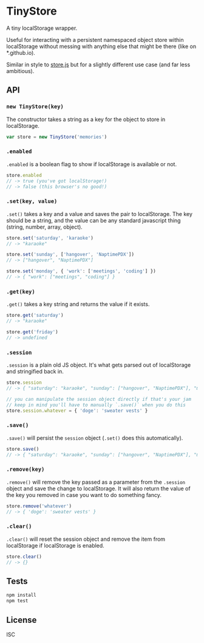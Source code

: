# TinyStore

A tiny localStorage wrapper.

Useful for interacting with a persistent namespaced object store within localStorage without messing with anything else that might be there (like on *.github.io).

Similar in style to [store.js](https://github.com/marcuswestin/store.js/) but for a slightly different use case (and far less ambitious).

## API

### `new TinyStore(key)`

The constructor takes a string as a key for the object to store in localStorage.

```js
var store = new TinyStore('memories')
```

### `.enabled`

`.enabled` is a boolean flag to show if localStorage is available or not.

```js
store.enabled
// -> true (you've got localStorage!)
// -> false (this browser's no good!)
```

### `.set(key, value)`

`.set()` takes a key and a value and saves the pair to localStorage. The key should be a string, and the value can be any standard javascript thing (string, number, array, object).

```js
store.set('saturday', 'karaoke')
// -> "karaoke"

store.set('sunday', ['hangover', 'NaptimePDX'])
// -> ["hangover", "NaptimePDX"]

store.set('monday', { 'work': ['meetings', 'coding'] })
// -> { "work": ["meetings", "coding"] }
```

### `.get(key)`

`.get()` takes a key string and returns the value if it exists.

```js
store.get('saturday')
// -> "karaoke"

store.get('friday')
// -> undefined
```

### `.session`

`.session` is a plain old JS object. It's what gets parsed out of localStorage and stringified back in.

```js
store.session
// -> { "saturday": "karaoke", "sunday": ["hangover", "NaptimePDX"], "monday": { "work": ["meetings", "coding"] } }

// you can manipulate the session object directly if that's your jam
// keep in mind you'll have to manually `.save()` when you do this
store.session.whatever = { 'doge': 'sweater vests' }
```

### `.save()`

`.save()` will persist the `session` object (`.set()` does this automatically).

```js
store.save()
// -> { "saturday": "karaoke", "sunday": ["hangover", "NaptimePDX"], "monday": { "work": ["meetings", "coding"] }, "whatever": { "doge": "sweater vests" } }
```

### `.remove(key)`

`.remove()` will remove the key passed as a parameter from the `.session` object and save the change to localStorage. It will also return the value of the key you removed in case you want to do something fancy.

```js
store.remove('whatever')
// -> { 'doge': 'sweater vests' }
```

### `.clear()`

`.clear()` will reset the session object and remove the item from localStorage if localStorage is enabled.

```js
store.clear()
// -> {}
```

## Tests

```bash
npm install
npm test
```

## License

ISC
